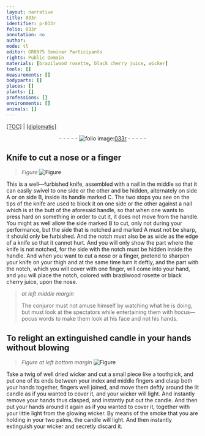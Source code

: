 ```yaml
---
layout: narrative
title: 033r
identifier: p-033r
folio: 033r
annotation: no
author:
mode: tl
editor: GR8975 Seminar Participants
rights: Public Domain
materials: [brazilwood rosette, black cherry juice, wicker]
tools: []
measurements: []
bodyparts: []
places: []
plants: []
professions: []
environments: []
animals: []
---
```


<p><a href="{{ site.baseurl }}/translation/">[TOC]</a> | <a href="{{ site.baseurl }}/texts/p-033r_tc/" target="_blank">[diplomatic]</a></p><div class="folio" align="center">- - - - - <a href="http://gallica.bnf.fr/ark:/12148/btv1b10500001g/f71.image" target="_blank"><img src="https://cu-mkp.github.io/2017-workshop-edition/assets/photo-icon.png" alt="folio image: " style="display:inline-block; margin-bottom:-3px;"/>033r</a> - - - - - </div>  
  

## Knife to cut a nose or a finger

 
> *Figure*
> <a href="https://drive.google.com/open?id=0B9-oNrvWdlO5RWlDQlc4cU5HN3M" target="_blank"><img src="https://cu-mkp.github.io/GR8975-edition/assets/photo-icon.png" alt="Figure" style="display:inline-block; margin-bottom:-3px;"/></a>
 
This is a well—furbished knife, assembled with a nail in the middle so that it can easily swivel to one side or the other and be hidden, alternately on side A or on side B, inside its handle marked C. The two stops you see on the tips of the knife are used to block it on one side or the other against a nail which is at the butt of the aforesaid handle, so that when one wants to press hard on something in order to cut it, it does not move from the handle. You might as well allow the side marked B to cut, only not during your performance, but the side that is notched and marked A must not be sharp, it should only be furbished. And the notch must also be as wide as the edge of a knife so that it cannot hurt. And you will only show the part where the knife is not notched, for the side with the notch must be hidden inside the handle. And when you want to cut a nose or a finger, pretend to sharpen your knife on your thigh and at the same time turn it deftly, and the part with the notch, which you will cover with one finger, will come into your hand, and you will place the notch, colored with <span class="m">brazilwood rosette</span> or <span class="m">black cherry juice</span>, upon the nose.
 
 
> *at left middle margin*
> 
> 
>   The conjuror must not amuse himself by watching what he is doing, but must look at the spectators while entertaining them with hocus—pocus words to make them look at his face and not his hands.
 
  

## To relight an extinguished candle in your hands without blowing

 
> *Figure*
> *at left bottom margin*
> <a href="https://drive.google.com/open?id=0B9-oNrvWdlO5SFNtME0xWURubzA" target="_blank"><img src="https://cu-mkp.github.io/GR8975-edition/assets/photo-icon.png" alt="Figure" style="display:inline-block; margin-bottom:-3px;"/></a>
 
Take a twig of well dried <span class="m">wicker</span> and cut a small piece like a toothpick, and put one of its ends between your index and middle fingers and clasp both your hands together, fingers well joined, and move them deftly around the lit candle as if you wanted to cover it, and your <span class="m">wicker</span> will light. And instantly remove your hands thus clasped, and instantly put out the candle. And then put your hands around it again as if you wanted to cover it, together with your little light from the glowing <span class="m">wicker</span>. By means of the smoke that you are holding in your two palms, the candle will light. And then instantly extinguish your <span class="m">wicker</span> and secretly discard it.
 
